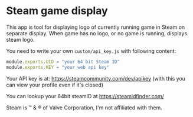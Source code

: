 # Steam game display

This app is tool for displaying logo of currently running 
game in Steam on separate display. When game has 
no logo, or no game is running, displays steam logo.

You need to write your own `custom/api_key.js` 
with following content:
```js
module.exports.UID = "your 64 bit Steam ID"
module.exports.KEY = "your web api key"
```

Your API key is at: https://steamcommunity.com/dev/apikey
(with this you can view your profile even if it's closed)

You can lookup your 64bit steamID at https://steamidfinder.com/

Steam is &trade; & &reg; of Valve Corporation, I'm not affiliated with them.
